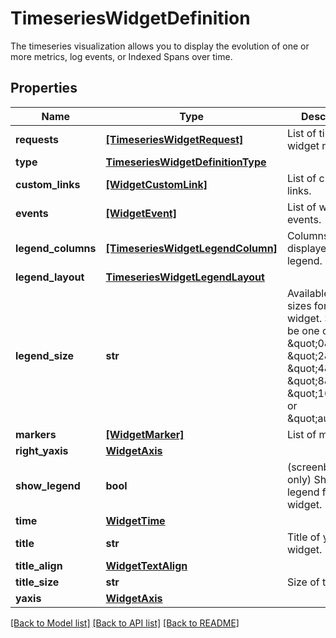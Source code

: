 # TimeseriesWidgetDefinition

The timeseries visualization allows you to display the evolution of one or more metrics, log events, or Indexed Spans over time.

## Properties

| Name               | Type                                                                    | Description                                                                                                                                                        | Notes      |
| ------------------ | ----------------------------------------------------------------------- | ------------------------------------------------------------------------------------------------------------------------------------------------------------------ | ---------- |
| **requests**       | [**[TimeseriesWidgetRequest]**](TimeseriesWidgetRequest.md)             | List of timeseries widget requests.                                                                                                                                |
| **type**           | [**TimeseriesWidgetDefinitionType**](TimeseriesWidgetDefinitionType.md) |                                                                                                                                                                    |
| **custom_links**   | [**[WidgetCustomLink]**](WidgetCustomLink.md)                           | List of custom links.                                                                                                                                              | [optional] |
| **events**         | [**[WidgetEvent]**](WidgetEvent.md)                                     | List of widget events.                                                                                                                                             | [optional] |
| **legend_columns** | [**[TimeseriesWidgetLegendColumn]**](TimeseriesWidgetLegendColumn.md)   | Columns displayed in the legend.                                                                                                                                   | [optional] |
| **legend_layout**  | [**TimeseriesWidgetLegendLayout**](TimeseriesWidgetLegendLayout.md)     |                                                                                                                                                                    | [optional] |
| **legend_size**    | **str**                                                                 | Available legend sizes for a widget. Should be one of \&quot;0\&quot;, \&quot;2\&quot;, \&quot;4\&quot;, \&quot;8\&quot;, \&quot;16\&quot;, or \&quot;auto\&quot;. | [optional] |
| **markers**        | [**[WidgetMarker]**](WidgetMarker.md)                                   | List of markers.                                                                                                                                                   | [optional] |
| **right_yaxis**    | [**WidgetAxis**](WidgetAxis.md)                                         |                                                                                                                                                                    | [optional] |
| **show_legend**    | **bool**                                                                | (screenboard only) Show the legend for this widget.                                                                                                                | [optional] |
| **time**           | [**WidgetTime**](WidgetTime.md)                                         |                                                                                                                                                                    | [optional] |
| **title**          | **str**                                                                 | Title of your widget.                                                                                                                                              | [optional] |
| **title_align**    | [**WidgetTextAlign**](WidgetTextAlign.md)                               |                                                                                                                                                                    | [optional] |
| **title_size**     | **str**                                                                 | Size of the title.                                                                                                                                                 | [optional] |
| **yaxis**          | [**WidgetAxis**](WidgetAxis.md)                                         |                                                                                                                                                                    | [optional] |

[[Back to Model list]](README.md#documentation-for-models) [[Back to API list]](README.md#documentation-for-api-endpoints) [[Back to README]](README.md)

